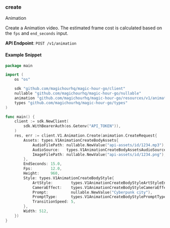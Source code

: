 
### create <a name="create"></a>
Animation

Create a Animation video. The estimated frame cost is calculated based on the `fps` and `end_seconds` input.

**API Endpoint**: `POST /v1/animation`

#### Example Snippet

```go
package main

import (
	os "os"

	sdk "github.com/magichourhq/magic-hour-go/client"
	nullable "github.com/magichourhq/magic-hour-go/nullable"
	animation "github.com/magichourhq/magic-hour-go/resources/v1/animation"
	types "github.com/magichourhq/magic-hour-go/types"
)

func main() {
	client := sdk.NewClient(
		sdk.WithBearerAuth(os.Getenv("API_TOKEN")),
	)
	res, err := client.V1.Animation.Create(animation.CreateRequest{
		Assets: types.V1AnimationCreateBodyAssets{
			AudioFilePath: nullable.NewValue("api-assets/id/1234.mp3"),
			AudioSource:   types.V1AnimationCreateBodyAssetsAudioSourceEnumFile,
			ImageFilePath: nullable.NewValue("api-assets/id/1234.png"),
		},
		EndSeconds: 15.0,
		Fps:        12.0,
		Height:     960,
		Style: types.V1AnimationCreateBodyStyle{
			ArtStyle:        types.V1AnimationCreateBodyStyleArtStyleEnumPainterlyIllustration,
			CameraEffect:    types.V1AnimationCreateBodyStyleCameraEffectEnumAccelerate,
			Prompt:          nullable.NewValue("Cyberpunk city"),
			PromptType:      types.V1AnimationCreateBodyStylePromptTypeEnumAiChoose,
			TransitionSpeed: 5,
		},
		Width: 512,
	})
}

```
